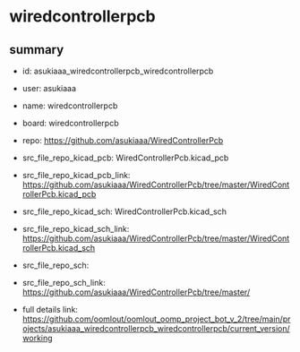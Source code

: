 # wiredcontrollerpcb
 
## summary 
* id: asukiaaa_wiredcontrollerpcb_wiredcontrollerpcb
* user: asukiaaa
* name: wiredcontrollerpcb
* board: wiredcontrollerpcb
* repo: https://github.com/asukiaaa/WiredControllerPcb
* src_file_repo_kicad_pcb: WiredControllerPcb.kicad_pcb
* src_file_repo_kicad_pcb_link: https://github.com/asukiaaa/WiredControllerPcb/tree/master/WiredControllerPcb.kicad_pcb
* src_file_repo_kicad_sch: WiredControllerPcb.kicad_sch
* src_file_repo_kicad_sch_link: https://github.com/asukiaaa/WiredControllerPcb/tree/master/WiredControllerPcb.kicad_sch

* src_file_repo_sch: 
* src_file_repo_sch_link: https://github.com/asukiaaa/WiredControllerPcb/tree/master/
* full details link: https://github.com/oomlout/oomlout_oomp_project_bot_v_2/tree/main/projects/asukiaaa_wiredcontrollerpcb_wiredcontrollerpcb/current_version/working  






